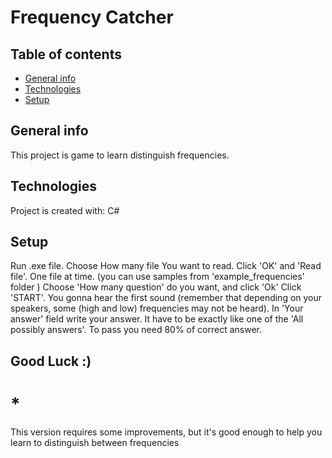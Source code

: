 # Frequency Catcher
## Table of contents
* [General info](#general-info)
* [Technologies](#technologies)
* [Setup](#setup)

## General info
This project is game to learn distinguish frequencies.
	
## Technologies
Project is created with: C#
	
## Setup
Run .exe file.
Choose How many file You want to read.
Click 'OK' and 'Read file'. One file at time. (you can use samples from 'example_frequencies' folder )
Choose 'How many question' do you want, and click 'Ok'
Click 'START'. You gonna hear the first sound (remember that depending on your speakers, some (high and low) frequencies may not be heard).
In 'Your answer' field write your answer. It have to be exactly like one of the 'All possibly answers'.
To pass you need 80% of correct answer.
## Good Luck :)


# * 
This version requires some improvements, but it's good enough to help you learn to distinguish between frequencies




